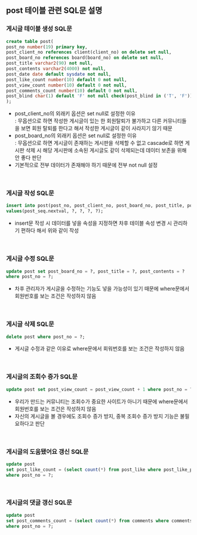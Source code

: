 ## post 테이블 관련 SQL문 설명

### 게시글 테이블 생성 SQL문

```sql
create table post(
post_no number(19) primary key,
post_client_no references client(client_no) on delete set null,
post_board_no references board(board_no) on delete set null,
post_title varchar2(90) not null,
post_contents varchar2(4000) not null,
post_date date default sysdate not null,
post_like_count number(10) default 0 not null,
post_view_count number(10) default 0 not null,
post_comments_count number(10) default 0 not null,
post_blind char(1) default 'F' not null check(post_blind in ('T', 'F'))
);
```

-   post_client_no의 외래키 옵션은 set null로 설정한 이유<br>
    : 무옵션으로 하면 작성한 게시글이 있는 한 회원탈퇴가 불가하고 다른 커뮤니티들을 보면 회원 탈퇴를 한다고 해서 작성한 게시글이 같이 사라지기 않기 때문
-   post_board_no의 외래키 옵션은 set null로 설정한 이유<br>
    : 무옵션으로 하면 게시글이 존재하는 게시판을 삭제할 수 없고 cascade로 하면 게시판 삭제 시 해당 게시판에 소속된 게시글도 같이 삭제되는데 데이터 보존을 위해 안 좋다 판단<br>
-   기본적으로 전부 데이터가 존재해야 하기 때문에 전부 not null 설정
<br>

### 게시글 작성 SQL문

```sql
insert into post(post_no, post_client_no, post_board_no, post_title, post_contents)
values(post_seq.nextval, ?, ?, ?, ?);
```

-   insert문 작성 시 데이터를 넣을 속성을 지정하면 차후 테이블 속성 변경 시 관리하기 편하다 해서 위와 같이 작성
<br>

### 게시글 수정 SQL문

```sql
update post set post_board_no = ?, post_title = ?, post_contents = ?
where post_no = ?;
```

-   차후 관리자가 게시글을 수정하는 기능도 넣을 가능성이 있기 때문에 where문에서 회원번호를 보는 조건은 작성하지 않음
<br>

### 게시글 삭제 SQL문

```sql
delete post where post_no = ?;
```

-   게시글 수정과 같은 이유로 where문에서 회워번호를 보는 조건은 작성하지 않음
<br>

### 게시글의 조회수 증가 SQL문

```sql
update post set post_view_count = post_view_count + 1 where post_no = ?;
```

-   우리가 만드는 커뮤니티는 조회수가 중요한 사이트가 아니기 때문에 where문에서 회원번호를 보는 조건은 작성하지 않음
-   자신의 게시글을 볼 경우에도 조회수 증가 방지, 중복 조회수 증가 방지 기능은 불필요하다고 판단
<br>

### 게시글의 도움됐어요 갱신 SQL문

```sql
update post
set post_like_count = (select count(*) from post_like where post_like_post_no = ?)
where post_no = ?;
```

<br>

### 게시글의 댓글 갱신 SQL문

```sql
update post
set post_comments_count = (select count(*) from comments where comments_post_no = ?)
where post_no = ?;
```
